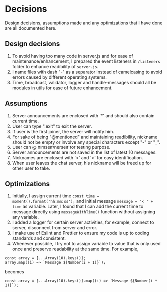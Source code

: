 # Decisions

Design decisions, assumptions made and any optimizations that I have done are all documented here.

## Design decisions

1. To avoid having too many code in server.js and for ease of maintenance/enhancement, I prepared the event listeners in `/listeners` folder to enhance readibility of `server.js`.
2. I name files with dash "-" as a separator instead of camelcasing to avoid errors caused by different operating systems.
3. Time, broadcast, validator, logger and handle-messages should all be modules in utils for ease of future enhancement.

## Assumptions

1. Server announcements are enclosed with '\*' and should also contain current time.
2. User can type ".exit" to exit the server.
3. If user is the first joiner, the server will notify him.
4. For sake of being "@mentioned" and maintaining readibility, nickname should not be empty or involve any special characters except "-" or "\_".
5. User can @ himself/herself for testing purpose.
6. Server announcements are not saved in the list of latest 10 messages.
7. Nicknames are enclosed with '<' and '>' for easy identification.
8. When user leaves the chat server, his nickname will be freed up for other user to take.

## Optimizations

1. Initially, I assign current time `const time = moment().format('hh:mm:ss');` and initial message `message = '< ' + time` as variable. Later, I found that I can add the current time to message directly using `messageWithTime()` function without assigning any variable.
2. I added a logger for certain server activities, for example, connect to server, disconnect from server and error.
3. I make use of Eslint and Prettier to ensure my code is up to coding standards and consistent.
4. Whenever possible, I try not to assign variable to value that is only used once and preserve readability at the same time. For example,

```
const array = [...Array(10).keys()];
array.map((i) => `Message ${Number(i + 1)}`);
```

becomes

```
const array = [...Array(10).keys()].map((i) => `Message ${Number(i + 1)}`);
```
